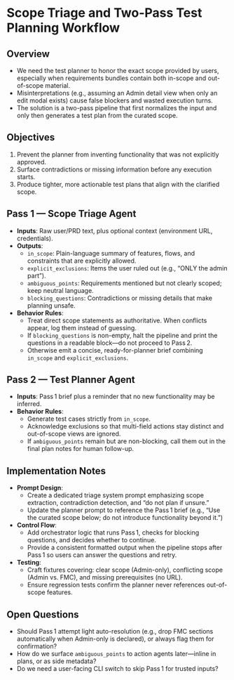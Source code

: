 # Scope Triage and Two-Pass Test Planning Workflow

## Overview
- We need the test planner to honor the exact scope provided by users, especially when requirements bundles contain both in-scope and out-of-scope material.
- Misinterpretations (e.g., assuming an Admin detail view when only an edit modal exists) cause false blockers and wasted execution turns.
- The solution is a two-pass pipeline that first normalizes the input and only then generates a test plan from the curated scope.

## Objectives
1. Prevent the planner from inventing functionality that was not explicitly approved.
2. Surface contradictions or missing information before any execution starts.
3. Produce tighter, more actionable test plans that align with the clarified scope.

## Pass 1 — Scope Triage Agent
- **Inputs**: Raw user/PRD text, plus optional context (environment URL, credentials).
- **Outputs**:
  - `in_scope`: Plain-language summary of features, flows, and constraints that are explicitly allowed.
  - `explicit_exclusions`: Items the user ruled out (e.g., “ONLY the admin part”).
  - `ambiguous_points`: Requirements mentioned but not clearly scoped; keep neutral language.
  - `blocking_questions`: Contradictions or missing details that make planning unsafe.
- **Behavior Rules**:
  - Treat direct scope statements as authoritative. When conflicts appear, log them instead of guessing.
  - If `blocking_questions` is non-empty, halt the pipeline and print the questions in a readable block—do not proceed to Pass 2.
  - Otherwise emit a concise, ready-for-planner brief combining `in_scope` and `explicit_exclusions`.

## Pass 2 — Test Planner Agent
- **Inputs**: Pass 1 brief plus a reminder that no new functionality may be inferred.
- **Behavior Rules**:
  - Generate test cases strictly from `in_scope`.
  - Acknowledge exclusions so that multi-field actions stay distinct and out-of-scope views are ignored.
  - If `ambiguous_points` remain but are non-blocking, call them out in the final plan notes for human follow-up.

## Implementation Notes
- **Prompt Design**:
  - Create a dedicated triage system prompt emphasizing scope extraction, contradiction detection, and “do not plan if unsure.”
  - Update the planner prompt to reference the Pass 1 brief (e.g., “Use the curated scope below; do not introduce functionality beyond it.”)
- **Control Flow**:
  - Add orchestrator logic that runs Pass 1, checks for blocking questions, and decides whether to continue.
  - Provide a consistent formatted output when the pipeline stops after Pass 1 so users can answer the questions and retry.
- **Testing**:
  - Craft fixtures covering: clear scope (Admin-only), conflicting scope (Admin vs. FMC), and missing prerequisites (no URL).
  - Ensure regression tests confirm the planner never references out-of-scope features.

## Open Questions
- Should Pass 1 attempt light auto-resolution (e.g., drop FMC sections automatically when Admin-only is declared), or always flag them for confirmation?
- How do we surface `ambiguous_points` to action agents later—inline in plans, or as side metadata?
- Do we need a user-facing CLI switch to skip Pass 1 for trusted inputs?
